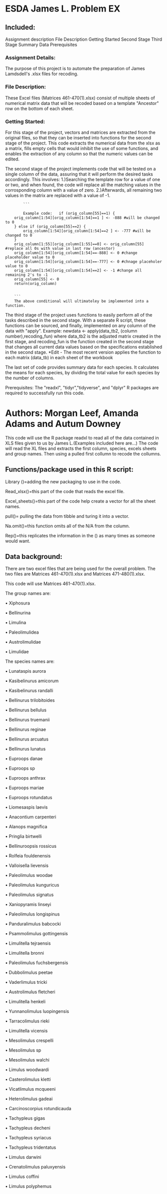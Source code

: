 # ESDA James L. Problem EX

## Included:

  Assignment description
  File Description
  Getting Started
    Second Stage
	Third Stage
	Summary Data
    Prerequisites

### Assignment Details:

The purpose of this project is to automate the preparation of James Lamdsdell's .xlsx files for recoding.

### File Description:

These Excel files (Matrices 461-470(1).xlsx) consist of multiple sheets of numerical matrix data that will be recoded based on a template "Ancestor" row on the bottom of each sheet.

### Getting Started:

  For this stage of the project, vectors and matrices are extracted from the original files, so that they can be inserted into functions for the second stage of the project. 
  This code extracts the numerical data from the xlsx as a matrix, fills empty cells that would inhibit the use of some functions, and enables the extraction of any column so that the numeric values can be edited. 

  The second stage of the project implements code that will be tested on a single column of the data, assuring that it will perform the desired tasks accordingly. This involves:
  1.)Searching the template row for a value of one or two, and when found, the code will replace all the matching values in the corrosponding column with a value of zero.
  2.)Afterwards, all remaining two values in the matrix are replaced with a value of -1.
			
			```
			
			Example code: 	if (orig_column[55]==1) {
		orig_column[1:54][orig_column[1:54]==1 ] <- -888 #will be changed to 0
		} else if (orig_column[55]==2) {
			orig_column[1:54][orig_column[1:54]==2 ] <- -777 #will be changed to 0
		}
		orig_column[1:55][orig_column[1:55]==0] <- orig_column[55] #replace all 0s with value in last row (ancestor)
		orig_column[1:54][orig_column[1:54]==-888] <- 0 #change placeholder value to 0
		orig_column[1:54][orig_column[1:54]==-777] <- 0 #chnage placeholer value to 0
		orig_column[1:54][orig_column[1:54]==2] <- -1 #change all remaining 2's to -1
		orig_column[55] <- 0
		return(orig_column)
		
		
		```
		The above conditional will ultimateley be implemented into a function.
  
  The third stage of the project uses functions to easily perform all of the tasks described in the second stage. With a separate R script, these functions can be sourced, and finally, implemented on any column of 
  the data with "apply". Example: newdata <- apply(data_tb2, (column number),recoding_fun) where data_tb2 is the adjusted matrix created in the first stage, and recoding_fun is the function created in the second stage that changes all
  current data values based on the specifications established in the second stage.
  *Edit - The most recent version applies the function to each matrix (data_tb) in each sheet of the workbook
  
  The last set of code provides summary data for each species. It calculates the means for each species, by dividing the total value for each species by the number of columns.
  
  Prerequisites:
    The "readxl", "tidyr","tidyverse", and "dplyr" R packages are required to successfully run this code.	

Authors:
Morgan Leef,
Amanda Adams and 
Autum Downey
=======
This code will use the R package readxl to read all of the data contained in XLS files given to us by James L.(Examples included here are...) The code will read the XL files and extracts the first column, species, excels sheets and group names. Then using a pulled first collumn to recode the collumns.  






## Functions/package used in this R script:


Library ()=adding the new packaging to use in the code.

Read_xlsx()=this part of the code that reads the excel file. 

Excel_sheets()=this part of the code help create a vector for all the sheet names. 

pull()= pulling the data from tibble and turing it into a vector.

Na.omit()=this function omits all of the N/A from the column. 

Rep()=this replicates the information in the () as many times as someone would want.

    





## Data background:

There are two excel files that are being used for the overall problem. The two files are Matrices 461-470(1).xlsx and Matrices 471-480(1).xlsx. 

This code will use Matrices 461-470(1).xlsx. 

The group names are:

•	Xiphosura

•	Bellinurina

•	Limulina

•	Paleolimulidea

•	Austrolimulidae

•	Limulidae


The species names are:

•	Lunataspis aurora

•	Kasibelinurus amicorum

•	Kasibelinurus randalli

•	Bellinurus trilobitoides

•	Bellinurus bellulus

•	Bellinurus truemanii

•	Bellinurus reginae

•	Bellinurus arcuatus

•	Bellinurus lunatus

•	Euproops danae

•	Euproops sp

•	Euproops anthrax

•	Euproops mariae

•	Euproops rotundatus

•	Liomesaspis laevis

•	Anacontium carpenteri

•	Alanops magnifica

•	Pringlia birtwelli

•	Bellinuroopsis rossicus

•	Rolfeia fouldenensis

•	Valloisella lievensis

•	Paleolimulus woodae

•	Paleolimulus kunguricus

•	Paleolimulus signatus

•	Xaniopyramis linseyi

•	Paleolimulus longispinus

•	Panduralimulus babcocki

•	Psammolimulus gottingensis

•	Limulitella tejraensis

•	Limulitella bronni

•	Paleolimulus fuchsbergensis

•	Dubbolimulus peetae

•	Vaderlimulus tricki

•	Austrolimulus fletcheri

•	Limulitella henkeli

•	Yunnanolimulus luopingensis

•	Tarracolimulus rieki

•	Limulitella vicensis

•	Mesolimulus crespelli

•	Mesolimulus sp

•	Mesolimulus walchi

•	Limulus woodwardi

•	Casterolimulus kletti

•	Vicatlimulus mcqueeni

•	Heterolimulus gadeai

•	Carcinoscorpius rotundicauda

•	Tachypleus gigas

•	Tachypleus decheni

•	Tachypleus syriacus

•	Tachypleus tridentatus

•	Limulus darwini

•	Crenatolimulus paluxyensis

•	Limulus coffini

•	Limulus polyphemus
